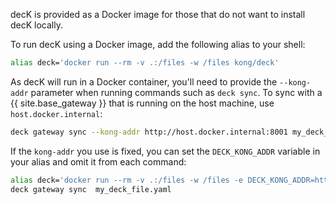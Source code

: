 decK is provided as a Docker image for those that do not want to install decK locally.

To run decK using a Docker image, add the following alias to your shell:

```bash
alias deck='docker run --rm -v .:/files -w /files kong/deck'
```

As decK will run in a Docker container, you'll need to provide the `--kong-addr` parameter when running commands such as `deck sync`. To sync with a {{ site.base_gateway }} that is running on the host machine, use `host.docker.internal`:

```bash
deck gateway sync --kong-addr http://host.docker.internal:8001 my_deck_file.yaml
```

If the `kong-addr` you use is fixed, you can set the `DECK_KONG_ADDR` variable in your alias and omit it from each command:

```bash
alias deck='docker run --rm -v .:/files -w /files -e DECK_KONG_ADDR=http://host.docker.internal:8001 kong/deck'
deck gateway sync  my_deck_file.yaml
```
